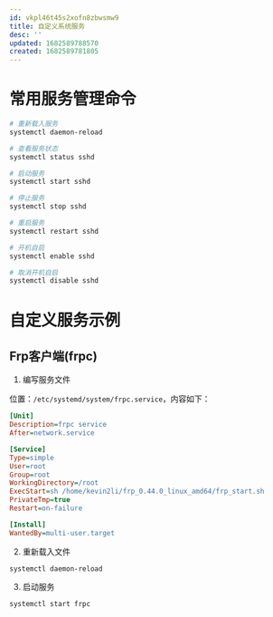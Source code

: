 ```yaml
---
id: vkpl46t45s2xofn8zbwsmw9
title: 自定义系统服务
desc: ''
updated: 1682589788570
created: 1682589781805
---
```


# 常用服务管理命令
```bash
# 重新载入服务
systemctl daemon-reload

# 查看服务状态
systemctl status sshd

# 启动服务
systemctl start sshd

# 停止服务
systemctl stop sshd

# 重启服务
systemctl restart sshd

# 开机自启
systemctl enable sshd

# 取消开机自启
systemctl disable sshd

```

<!-- more -->

# 自定义服务示例
## Frp客户端(frpc)

1. 编写服务文件

位置：`/etc/systemd/system/frpc.service`，内容如下：

```ini
[Unit]
Description=frpc service
After=network.service

[Service]
Type=simple
User=root
Group=root
WorkingDirectory=/root
ExecStart=sh /home/kevin2li/frp_0.44.0_linux_amd64/frp_start.sh
PrivateTmp=true
Restart=on-failure

[Install]
WantedBy=multi-user.target
```

2. 重新载入文件

`systemctl daemon-reload`

3. 启动服务

`systemctl start frpc`